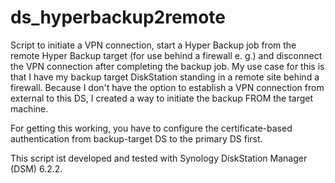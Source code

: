 # ds_hyperbackup2remote
Script to initiate a VPN connection, start a Hyper Backup job from the remote Hyper Backup target (for use behind a firewall e. g.) and disconnect the VPN connection after completing the backup job. My use case for this is that I have my backup target DiskStation standing in a remote site behind a firewall. Because I don't have the option to establish a VPN connection from external to this DS, I created a way to initiate the backup FROM the target machine.

For getting this working, you have to configure the certificate-based authentication from backup-target DS to the primary DS first.

This script ist developed and tested with Synology DiskStation Manager (DSM) 6.2.2.

